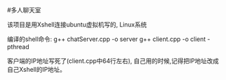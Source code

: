 #多人聊天室

该项目是用Xshell连接ubuntu虚拟机写的, Linux系统

编译的shell命令:
g++ chatServer.cpp -o server
g++ client.cpp -o client -pthread

客户端的IP地址写死了(client.cpp中64行左右), 自己用的时候,记得把IP地址改成自己Xshell的IP地址。
